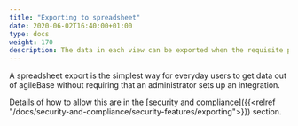 ```yaml
---
title: "Exporting to spreadsheet"
date: 2020-06-02T16:40:00+01:00
type: docs
weight: 170
description: The data in each view can be exported when the requisite privileges are granted
---
```

A spreadsheet export is the simplest way for everyday users to get data out of agileBase without requiring that an administrator sets up an integration.

Details of how to allow this are in the [security and compliance]({{<relref "/docs/security-and-compliance/security-features/exporting">}}) section.